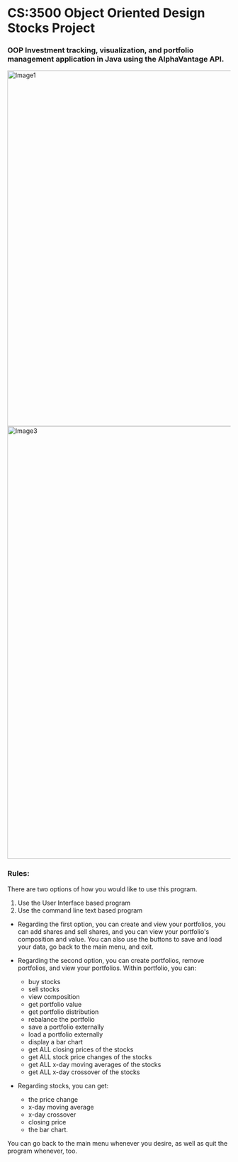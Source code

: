 # CS:3500 Object Oriented Design Stocks Project

### OOP Investment tracking, visualization, and portfolio management application in Java using the AlphaVantage API.


<img width="803" alt="Image1" src="https://github.com/user-attachments/assets/75803152-d5b7-4c0d-a985-38ea965e7ee4">


<img width="977" alt="Image3" src="https://github.com/user-attachments/assets/68b50362-557b-46e1-9284-aaea3802a8f9">

### Rules:
There are two options of how you would like to use this program.
1. Use the User Interface based program
2. Use the command line text based program

- Regarding the first option, you can create and view your portfolios,
you can add shares and sell shares, and you can view your portfolio's composition and value.
You can also use the buttons to save and load your data, go back to the main menu, and exit.

- Regarding the second option, you can create portfolios, remove portfolios, and view your portfolios.
Within portfolio, you can:
    - buy stocks
    - sell stocks
    - view composition
    - get portfolio value
    - get portfolio distribution
    - rebalance the portfolio
    - save a portfolio externally
    - load a portfolio externally
    - display a bar chart
    - get ALL closing prices of the stocks
    - get ALL stock price changes of the stocks
    - get ALL x-day moving averages of the stocks
    - get ALL x-day crossover of the stocks

- Regarding stocks, you can get:
    - the price change
    - x-day moving average
    - x-day crossover
    - closing price
    - the bar chart.

You can go back to the main menu whenever you desire, as well as quit the program whenever, too.
